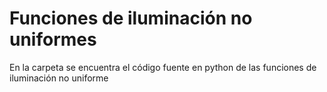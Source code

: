 # Funciones de iluminación no uniformes

En la carpeta se encuentra el código fuente en python de las funciones de iluminación no uniforme
